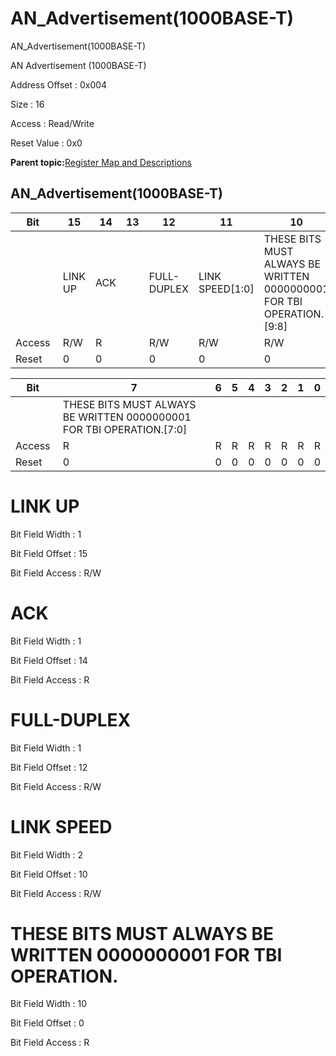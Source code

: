 # AN\_Advertisement\(1000BASE-T\)

AN\_Advertisement\(1000BASE-T\)

AN Advertisement \(1000BASE-T\)

Address Offset : 0x004

Size : 16

Access : Read/Write

Reset Value : 0x0

**Parent topic:**[Register Map and Descriptions](GUID-521EA668-4C02-4A74-927B-B4C8D92B9489.md)

## AN\_Advertisement\(1000BASE-T\)

|Bit |15|14|13|12|11|10|9|8|
|----|---|---|---|---|---|---|---|---|
| |LINK UP|ACK| |FULL-DUPLEX|LINK SPEED\[1:0\]|THESE BITS MUST ALWAYS BE WRITTEN 0000000001 FOR TBI OPERATION.\[9:8\]|
|Access |R/W|R| |R/W|R/W|R/W|R|R|
|Reset |0|0| |0|0|0|0|0|

|Bit |7|6|5|4|3|2|1|0|
|----|---|---|---|---|---|---|---|---|
| |THESE BITS MUST ALWAYS BE WRITTEN 0000000001 FOR TBI OPERATION.\[7:0\]|
|Access |R|R|R|R|R|R|R|R|
|Reset |0|0|0|0|0|0|0|0|

# LINK UP

Bit Field Width : 1

Bit Field Offset : 15

Bit Field Access : R/W

# ACK

Bit Field Width : 1

Bit Field Offset : 14

Bit Field Access : R

# FULL-DUPLEX

Bit Field Width : 1

Bit Field Offset : 12

Bit Field Access : R/W

# LINK SPEED

Bit Field Width : 2

Bit Field Offset : 10

Bit Field Access : R/W

# THESE BITS MUST ALWAYS BE WRITTEN 0000000001 FOR TBI OPERATION.

Bit Field Width : 10

Bit Field Offset : 0

Bit Field Access : R

